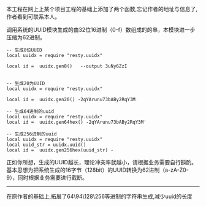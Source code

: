  本工程在网上上某个项目工程的基础上添加了两个函数,忘记作者的地址与信息了,作者看到可联系本人。

调用系统的UUID模块生成的由32位16进制（0-f）数组成的的串，本模块进一步压缩为62进制。

```	
-- 生成8位UUID
local uuidx = require "resty.uuidx" 

local id =  uuidx.gen8()   --output 3uNy6ZzI


-- 生成20为UUID
local uuidx = require "resty.uuidx" 

local id =  uuidx.gen20() -2qYArunu73bABy2RqY3M

-- 生成64进制的uuid
local uuidx = require "resty.uuidx" 
local id =  uuidx.gen64hex() -2qYArunu73bABy2RqY3M'

-- 生成256进制的uuid
local uuidx = require "resty.uuidx" 
local uuid_str = uuidx.uuid()
local id =  uuidx.gen256hex(uuid_str) - 

```	
正如你所想，生成的UUID越长，理论冲突率就越小，请根据业务需要自行斟酌。
基本思想为把系统生成的16字节（128bit）的UUID转换为62进制（a-zA-Z0-9），同时根据业务需要进行截断。

-------------------------------------------
在原作者的基础上,拓展了64\94\128\256等进制的字符串生成,减少uuid的长度

